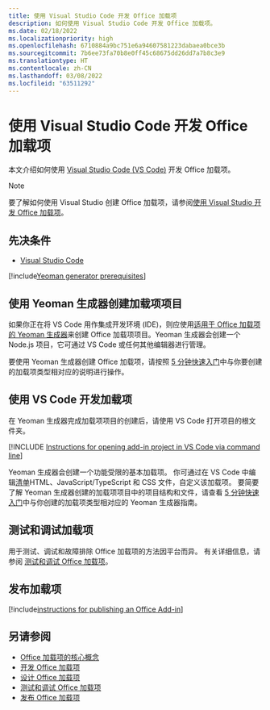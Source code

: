 ```yaml
---
title: 使用 Visual Studio Code 开发 Office 加载项
description: 如何使用 Visual Studio Code 开发 Office 加载项。
ms.date: 02/18/2022
ms.localizationpriority: high
ms.openlocfilehash: 6710884a9bc751e6a94607581223dabaea0bce3b
ms.sourcegitcommit: 7b6ee73fa70b8e0ff45c68675dd26dd7a7b8c3e9
ms.translationtype: HT
ms.contentlocale: zh-CN
ms.lasthandoff: 03/08/2022
ms.locfileid: "63511292"
---
```

# <a name="develop-office-add-ins-with-visual-studio-code"></a>使用 Visual Studio Code 开发 Office 加载项

本文介绍如何使用 [Visual Studio Code (VS Code)](https://code.visualstudio.com) 开发 Office 加载项。

> [!NOTE]
> 要了解如何使用 Visual Studio 创建 Office 加载项，请参阅[使用 Visual Studio 开发 Office 加载项](develop-add-ins-visual-studio.md)。

## <a name="prerequisites"></a>先决条件

- [Visual Studio Code](https://code.visualstudio.com/)

[!include[Yeoman generator prerequisites](../includes/quickstart-yo-prerequisites.md)]

## <a name="create-the-add-in-project-using-the-yeoman-generator"></a>使用 Yeoman 生成器创建加载项项目

如果你正在将 VS Code 用作集成开发环境 (IDE)，则应使用[适用于 Office 加载项的 Yeoman 生成器](https://github.com/OfficeDev/generator-office)来创建 Office 加载项项目。Yeoman 生成器会创建一个 Node.js 项目，它可通过 VS Code 或任何其他编辑器进行管理。

要使用 Yeoman 生成器创建 Office 加载项，请按照 [5 分钟快速入门](../index.yml)中与你要创建的加载项类型相对应的说明进行操作。

## <a name="develop-the-add-in-using-vs-code"></a>使用 VS Code 开发加载项

在 Yeoman 生成器完成加载项项目的创建后，请使用 VS Code 打开项目的根文件夹。

[!INCLUDE [Instructions for opening add-in project in VS Code via command line](../includes/vs-code-open-project-via-command-line.md)]

Yeoman 生成器会创建一个功能受限的基本加载项。 你可通过在 VS Code 中编辑[清单](add-in-manifests.md)HTML、JavaScript/TypeScript 和 CSS 文件，自定义该加载项。 要简要了解 Yeoman 生成器创建的加载项项目中的项目结构和文件，请查看 [5 分钟快速入门](../index.yml)中与你创建的加载项类型相对应的 Yeoman 生成器指南。

## <a name="test-and-debug-the-add-in"></a>测试和调试加载项

用于测试、调试和故障排除 Office 加载项的方法因平台而异。 有关详细信息，请参阅 [测试和调试 Office 加载项](../testing/test-debug-office-add-ins.md)。

## <a name="publish-the-add-in"></a>发布加载项

[!include[instructions for publishing an Office Add-in](../includes/publish-add-in.md)]

## <a name="see-also"></a>另请参阅

- [Office 加载项的核心概念](../overview/core-concepts-office-add-ins.md)
- [开发 Office 加载项](../develop/develop-overview.md)
- [设计 Office 加载项](../design/add-in-design.md)
- [测试和调试 Office 加载项](../testing/test-debug-office-add-ins.md)
- [发布 Office 加载项](../publish/publish.md)